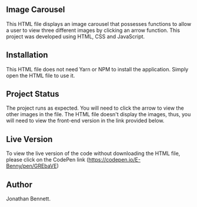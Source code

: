 ## Image Carousel
This HTML file displays an image carousel that possesses functions to allow a user to view three different images by clicking an arrow function. This project was developed using HTML, CSS and JavaScript.

## Installation
This HTML file does not need Yarn or NPM to install the application. Simply open the HTML file to use it.

## Project Status
The project runs as expected. You will need to click the arrow to view the other images in the file. The HTML file doesn't display the images, thus, you will need to view the front-end version in the link provided below.

## Live Version
To view the live version of the code without downloading the HTML file, please click on the CodePen link (https://codepen.io/E-Benny/pen/GREbaVE)

## Author
Jonathan Bennett.
